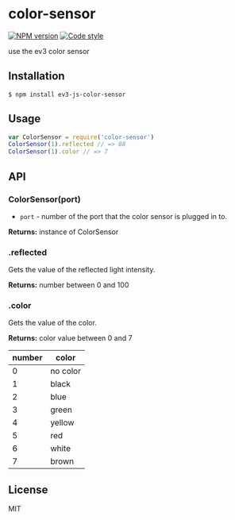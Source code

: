 
# color-sensor

[![NPM version][npm-image]][npm-url]
[![Code style][standard-image]][standard-url]

use the ev3 color sensor

## Installation

    $ npm install ev3-js-color-sensor

## Usage

```js
var ColorSensor = require('color-sensor')
ColorSensor(1).reflected // => 88
ColorSensor(1).color // => 7
```

## API

### ColorSensor(port)

- `port` - number of the port that the color sensor is plugged in to.

**Returns:** instance of ColorSensor

### .reflected
Gets the value of the reflected light intensity.

**Returns:** number between 0 and 100

### .color
Gets the value of the color.

**Returns:** color value between 0 and 7

number | color
---|---
0 | no color
1 | black
2 | blue
3 | green
4 | yellow
5 | red
6 | white
7 | brown

## License

MIT

[standard-image]: https://img.shields.io/badge/code%20style-standard-brightgreen.svg?style=flat
[standard-url]: https://github.com/feross/standard
[npm-image]: https://img.shields.io/npm/v/color-sensor.svg?style=flat-square
[npm-url]: https://npmjs.org/package/color-sensor
